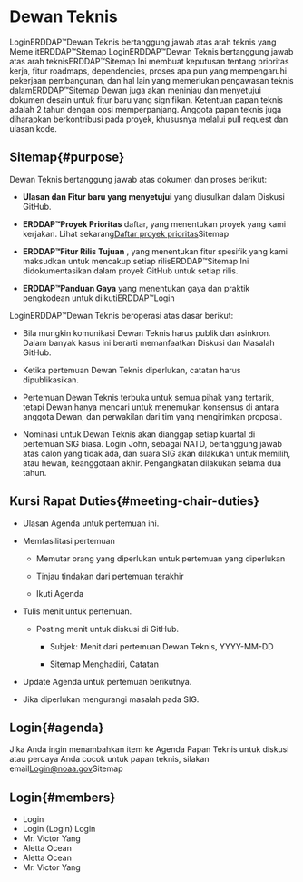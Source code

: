 # Dewan Teknis

LoginERDDAP™Dewan Teknis bertanggung jawab atas arah teknis yang Meme itERDDAP™Sitemap LoginERDDAP™Dewan Teknis bertanggung jawab atas arah teknisERDDAP™Sitemap Ini membuat keputusan tentang prioritas kerja, fitur roadmaps, dependencies, proses apa pun yang mempengaruhi pekerjaan pembangunan, dan hal lain yang memerlukan pengawasan teknis dalamERDDAP™Sitemap Dewan juga akan meninjau dan menyetujui dokumen desain untuk fitur baru yang signifikan. Ketentuan papan teknis adalah 2 tahun dengan opsi memperpanjang. Anggota papan teknis juga diharapkan berkontribusi pada proyek, khususnya melalui pull request dan ulasan kode.

## Sitemap{#purpose} 

Dewan Teknis bertanggung jawab atas dokumen dan proses berikut:

*  **Ulasan dan Fitur baru yang menyetujui** yang diusulkan dalam Diskusi GitHub.

*  **ERDDAP™Proyek Prioritas** daftar, yang menentukan proyek yang kami kerjakan. Lihat sekarang[Daftar proyek prioritas](https://github.com/ERDDAP/erddap/issues/158)Sitemap

*  **ERDDAP™Fitur Rilis Tujuan** , yang menentukan fitur spesifik yang kami maksudkan untuk mencakup setiap rilisERDDAP™Sitemap Ini didokumentasikan dalam proyek GitHub untuk setiap rilis.

*  **ERDDAP™Panduan Gaya** yang menentukan gaya dan praktik pengkodean untuk diikutiERDDAP™Login

LoginERDDAP™Dewan Teknis beroperasi atas dasar berikut:

* Bila mungkin komunikasi Dewan Teknis harus publik dan asinkron. Dalam banyak kasus ini berarti memanfaatkan Diskusi dan Masalah GitHub.

* Ketika pertemuan Dewan Teknis diperlukan, catatan harus dipublikasikan.

* Pertemuan Dewan Teknis terbuka untuk semua pihak yang tertarik, tetapi Dewan hanya mencari untuk menemukan konsensus di antara anggota Dewan, dan perwakilan dari tim yang mengirimkan proposal.

* Nominasi untuk Dewan Teknis akan dianggap setiap kuartal di pertemuan SIG biasa. Login John, sebagai NATD, bertanggung jawab atas calon yang tidak ada, dan suara SIG akan dilakukan untuk memilih, atau hewan, keanggotaan akhir. Pengangkatan dilakukan selama dua tahun.

## Kursi Rapat Duties{#meeting-chair-duties} 

- Ulasan Agenda untuk pertemuan ini.

- Memfasilitasi pertemuan

  - Memutar orang yang diperlukan untuk pertemuan yang diperlukan

  - Tinjau tindakan dari pertemuan terakhir

  - Ikuti Agenda

- Tulis menit untuk pertemuan.

  - Posting menit untuk diskusi di GitHub.

    - Subjek: Menit dari pertemuan Dewan Teknis, YYYY-MM-DD

    - Sitemap Menghadiri, Catatan

- Update Agenda untuk pertemuan berikutnya.

- Jika diperlukan mengurangi masalah pada SIG.

## Login{#agenda} 

Jika Anda ingin menambahkan item ke Agenda Papan Teknis untuk diskusi atau percaya Anda cocok untuk papan teknis, silakan email[Login@noaa.gov](mailto:chris.john@noaa.gov)Sitemap

## Login{#members} 

* Login
* Login (Login) Login
* Mr. Victor Yang
* Aletta Ocean
* Aletta Ocean
* Mr. Victor Yang
